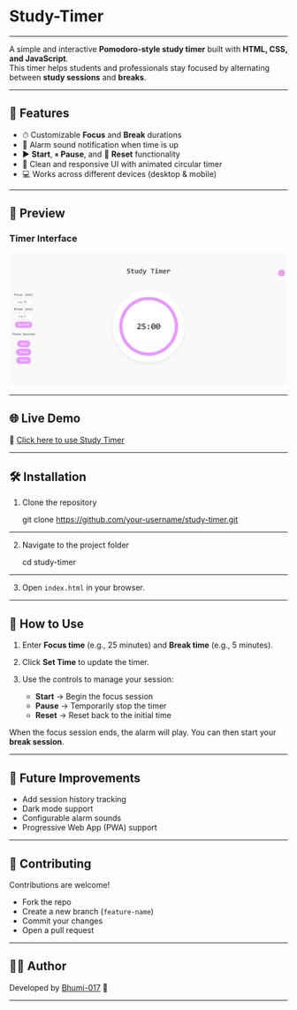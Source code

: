 # Study-Timer

--- 

A simple and interactive **Pomodoro-style study timer** built with **HTML, CSS, and JavaScript**.  
This timer helps students and professionals stay focused by alternating between **study sessions** and **breaks**.  

---

## 🚀 Features  
- ⏱ Customizable **Focus** and **Break** durations  
- 🎵 Alarm sound notification when time is up  
- ▶️ **Start**, ⏸ **Pause**, and 🔄 **Reset** functionality  
- 🎨 Clean and responsive UI with animated circular timer  
- 💻 Works across different devices (desktop & mobile)  

---

## 📸 Preview  

### Timer Interface
![Study Timer Screenshot](preview.png) <!-- Replace with actual screenshot file path -->

---

## 🌐 Live Demo  
🔗 [Click here to use Study Timer](https://study-timer-pi.vercel.app/)

---

## 🛠️ Installation  

1. Clone the repository  

   git clone https://github.com/your-username/study-timer.git

---

2. Navigate to the project folder

   cd study-timer
 
---

3. Open `index.html` in your browser.

---

## 🎯 How to Use

1. Enter **Focus time** (e.g., 25 minutes) and **Break time** (e.g., 5 minutes).
2. Click **Set Time** to update the timer.
3. Use the controls to manage your session:

   * **Start** → Begin the focus session
   * **Pause** → Temporarily stop the timer
   * **Reset** → Reset back to the initial time

When the focus session ends, the alarm will play. You can then start your **break session**.

---

## 🔮 Future Improvements

* Add session history tracking
* Dark mode support
* Configurable alarm sounds
* Progressive Web App (PWA) support

---

## 🤝 Contributing

Contributions are welcome!

* Fork the repo
* Create a new branch (`feature-name`)
* Commit your changes
* Open a pull request

---

## 👩‍💻 Author

Developed by [Bhumi-017](https://github.com/Bhumi-017) 🚀

---
